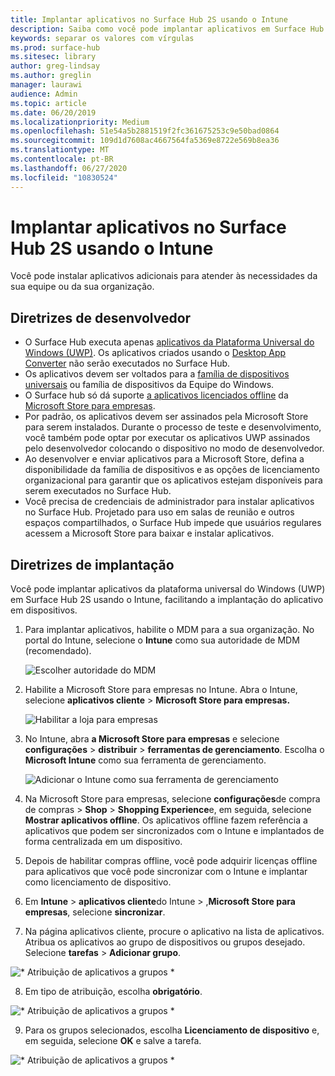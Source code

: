 ```yaml
---
title: Implantar aplicativos no Surface Hub 2S usando o Intune
description: Saiba como você pode implantar aplicativos em Surface Hub 2S usando o Intune.
keywords: separar os valores com vírgulas
ms.prod: surface-hub
ms.sitesec: library
author: greg-lindsay
ms.author: greglin
manager: laurawi
audience: Admin
ms.topic: article
ms.date: 06/20/2019
ms.localizationpriority: Medium
ms.openlocfilehash: 51e54a5b2881519f2fc361675253c9e50bad0864
ms.sourcegitcommit: 109d1d7608ac4667564fa5369e8722e569b8ea36
ms.translationtype: MT
ms.contentlocale: pt-BR
ms.lasthandoff: 06/27/2020
ms.locfileid: "10830524"
---
```

# Implantar aplicativos no Surface Hub 2S usando o Intune

Você pode instalar aplicativos adicionais para atender às necessidades da sua equipe ou da sua organização.

##  <a name="developer-guidelines"></a>Diretrizes de desenvolvedor

- O Surface Hub executa apenas [aplicativos da Plataforma Universal do Windows (UWP)](https://msdn.microsoft.com/windows/uwp/get-started/whats-a-uwp). Os aplicativos criados usando o [Desktop App Converter](https://docs.microsoft.com/windows/uwp/porting/desktop-to-uwp-run-desktop-app-converter) não serão executados no Surface Hub.
- Os aplicativos devem ser voltados para a [família de dispositivos universais](https://msdn.microsoft.com/library/windows/apps/dn894631) ou família de dispositivos da Equipe do Windows.
- O Surface hub só dá suporte [a aplicativos licenciados offline](https://docs.microsoft.com/microsoft-store/distribute-offline-apps) da [Microsoft Store para empresas](https://businessstore.microsoft.com/store).
- Por padrão, os aplicativos devem ser assinados pela Microsoft Store para serem instalados. Durante o processo de teste e desenvolvimento, você também pode optar por executar os aplicativos UWP assinados pelo desenvolvedor colocando o dispositivo no modo de desenvolvedor.
- Ao desenvolver e enviar aplicativos para a Microsoft Store, defina a disponibilidade da família de dispositivos e as opções de licenciamento organizacional para garantir que os aplicativos estejam disponíveis para serem executados no Surface Hub.
- Você precisa de credenciais de administrador para instalar aplicativos no Surface Hub. Projetado para uso em salas de reunião e outros espaços compartilhados, o Surface Hub impede que usuários regulares acessem a Microsoft Store para baixar e instalar aplicativos.

##  <a name="deployment-guidelines"></a>Diretrizes de implantação

Você pode implantar aplicativos da plataforma universal do Windows (UWP) em Surface Hub 2S usando o Intune, facilitando a implantação do aplicativo em dispositivos.

1. Para implantar aplicativos, habilite o MDM para a sua organização. No portal do Intune, selecione o **Intune** como sua autoridade de MDM (recomendado). <br>

    ![Escolher autoridade do MDM](images/sh2-set-intune5.png)

2. Habilite a Microsoft Store para empresas no Intune. Abra o Intune, selecione **aplicativos cliente**  >  **Microsoft Store para empresas.** <br>

    ![Habilitar a loja para empresas](images/sh2-deploy-apps-sync.png)

3. No Intune, abra **a Microsoft Store para empresas** e selecione **configurações**  >  **distribuir**  >  **ferramentas de gerenciamento**. Escolha o **Microsoft Intune** como sua ferramenta de gerenciamento. <br>

    ![Adicionar o Intune como sua ferramenta de gerenciamento](images/sh2-set-intune8.png)

4. Na Microsoft Store para empresas, selecione **configurações**de compra de compras  >  **Shop**  >  **Shopping Experience**e, em seguida, selecione **Mostrar aplicativos offline**. Os aplicativos offline fazem referência a aplicativos que podem ser sincronizados com o Intune e implantados de forma centralizada em um dispositivo.
5. Depois de habilitar compras offline, você pode adquirir licenças offline para aplicativos que você pode sincronizar com o Intune e implantar como licenciamento de dispositivo.
6. Em **Intune**  >  **aplicativos cliente**do Intune  >  ,**Microsoft Store para empresas**, selecione **sincronizar**.
7. Na página aplicativos cliente, procure o aplicativo na lista de aplicativos. Atribua os aplicativos ao grupo de dispositivos ou grupos desejado. Selecione **tarefas**  >  **Adicionar grupo**. <br>

![* Atribuição de aplicativos a grupos *](images/sh2-assign-group.png) <br>

8. Em tipo de atribuição, escolha **obrigatório**. <br>

![* Atribuição de aplicativos a grupos *](images/sh2-add-group.png) <br>

9. Para os grupos selecionados, escolha **Licenciamento de dispositivo** e, em seguida, selecione **OK** e salve a tarefa. <br>
 
![* Atribuição de aplicativos a grupos *](images/sh2-apps-assign.png)
